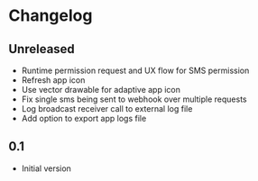 Changelog
=========

## Unreleased
- Runtime permission request and UX flow for SMS permission
- Refresh app icon
- Use vector drawable for adaptive app icon
- Fix single sms being sent to webhook over multiple requests
- Log broadcast receiver call to external log file
- Add option to export app logs file

## 0.1
- Initial version